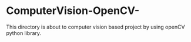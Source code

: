 # ComputerVision-OpenCV-
This directory is about to computer vision based project by using openCV python library.
